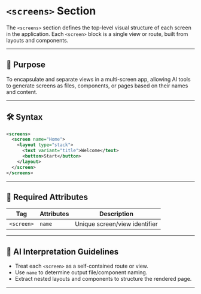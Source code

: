 # `<screens>` Section

The `<screens>` section defines the top-level visual structure of each screen in the application. Each `<screen>` block is a single view or route, built from layouts and components.

---

## 🧠 Purpose

To encapsulate and separate views in a multi-screen app, allowing AI tools to generate screens as files, components, or pages based on their names and content.

---

## 🛠 Syntax

```xml
<screens>
  <screen name="Home">
    <layout type="stack">
      <text variant="title">Welcome</text>
      <button>Start</button>
    </layout>
  </screen>
</screens>
```

---

## 🔑 Required Attributes

| Tag       | Attributes | Description                    |
|------------|------------|--------------------------------|
| `<screen>` | `name`     | Unique screen/view identifier  |

---

## 🧩 AI Interpretation Guidelines

- Treat each `<screen>` as a self-contained route or view.
- Use `name` to determine output file/component naming.
- Extract nested layouts and components to structure the rendered page.

---